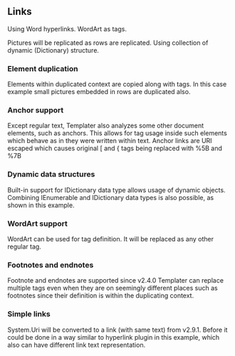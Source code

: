 ## Links

Using Word hyperlinks. WordArt as tags.

Pictures will be replicated as rows are replicated. 
Using collection of dynamic (Dictionary) structure.

### Element duplication

Elements within duplicated context are copied along with tags. In this case example small pictures embedded in rows are duplicated also.

### Anchor support

Except regular text, Templater also analyzes some other document elements, such as anchors. This allows for tag usage inside such elements which behave as in they were written within text. Anchor links are URI escaped which causes original [ and { tags being replaced with %5B and %7B

### Dynamic data structures

Built-in support for IDictionary data type allows usage of dynamic objects. Combining IEnumerable and IDictionary data types is also possible, as shown in this example.

### WordArt support

WordArt can be used for tag definition. It will be replaced as any other regular tag.

### Footnotes and endnotes

Footnote and endnotes are supported since v2.4.0
Templater can replace multiple tags even when they are on seemingly different places such as footnotes since their definition is within the duplicating context.

### Simple links

System.Uri will be converted to a link (with same text) from v2.9.1. Before it could be done in a way similar to hyperlink plugin in this example, which also can have different link text representation.